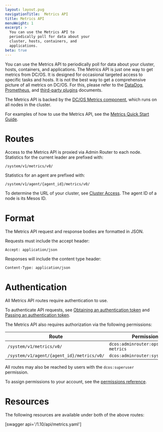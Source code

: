 ```yaml
---
layout: layout.pug
navigationTitle:  Metrics API
title: Metrics API
menuWeight: 1
excerpt: >
  You can use the Metrics API to
  periodically poll for data about your
  cluster, hosts, containers, and
  applications. 
beta: true
---
```


You can use the Metrics API to periodically poll for data about your cluster, hosts, containers, and applications.
The Metrics API is just one way to get metrics from DC/OS. It is designed for occasional targeted access to specific
tasks and hosts. It is not the best way to get a comprehensive picture of all metrics on DC/OS. For this, please refer
to the [DataDog](/1.10/metrics/datadog), [Prometheus](/1.10/metrics/prometheus), and
[third-party plugins](https://github.com/dcos/dcos-metrics/blob/master/plugins/CONTRIBUTING.md) documents.

The Metrics API is backed by the [DC/OS Metrics component](/1.10/overview/architecture/components/#dcos-metrics), which runs on all nodes in the cluster.

For examples of how to use the Metrics API, see the [Metrics Quick Start Guide](/1.10/metrics/quickstart/).


# Routes

Access to the Metrics API is proxied via Admin Router to each node. Statistics for the current leader are prefixed with:

```
/system/v1/metrics/v0/
```

Statistics for an agent are prefixed with:

```
/system/v1/agent/{agent_id}/metrics/v0/
```

To determine the URL of your cluster, see [Cluster Access](/1.10/api/access/). The agent ID of a node is its Mesos ID.


# Format

The Metrics API request and response bodies are formatted in JSON.

Requests must include the accept header:

```
Accept: application/json
```

Responses will include the content type header:

```
Content-Type: application/json
```


# Authentication

All Metrics API routes require authentication to use.

To authenticate API requests, see [Obtaining an authentication token](/1.10/security/ent/iam-api/#obtaining-an-authentication-token) and [Passing an authentication token](/1.10/security/ent/iam-api/#passing-an-authentication-token).

The Metrics API also requires authorization via the following permissions:

| Route | Permission |
|-------|----------|
| `/system/v1/metrics/v0/` | `dcos:adminrouter:ops:system-metrics` |
| `/system/v1/agent/{agent_id}/metrics/v0/` | `dcos:adminrouter:system:agent` |

All routes may also be reached by users with the `dcos:superuser` permission.

To assign permissions to your account, see the [permissions reference](/1.10/security/ent/perms-reference/).


# Resources

The following resources are available under both of the above routes:

[swagger api='/1.10/api/metrics.yaml']
